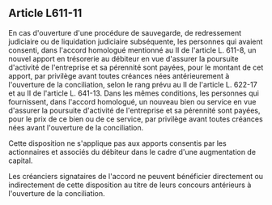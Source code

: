Article L611-11
----
En cas d'ouverture d'une procédure de sauvegarde, de redressement judiciaire ou
de liquidation judiciaire subséquente, les personnes qui avaient consenti, dans
l'accord homologué mentionné au II de l'article L. 611-8, un nouvel apport en
trésorerie au débiteur en vue d'assurer la poursuite d'activité de l'entreprise
et sa pérennité sont payées, pour le montant de cet apport, par privilège avant
toutes créances nées antérieurement à l'ouverture de la conciliation, selon le
rang prévu au II de l'article L. 622-17 et au II de l'article L. 641-13. Dans
les mêmes conditions, les personnes qui fournissent, dans l'accord homologué, un
nouveau bien ou service en vue d'assurer la poursuite d'activité de l'entreprise
et sa pérennité sont payées, pour le prix de ce bien ou de ce service, par
privilège avant toutes créances nées avant l'ouverture de la conciliation.

Cette disposition ne s'applique pas aux apports consentis par les actionnaires
et associés du débiteur dans le cadre d'une augmentation de capital.

Les créanciers signataires de l'accord ne peuvent bénéficier directement ou
indirectement de cette disposition au titre de leurs concours antérieurs à
l'ouverture de la conciliation.

